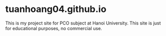 # tuanhoang04.github.io
This is my project site for PCO subject at Hanoi University. This site is just for educational purposes, no commercial use.
